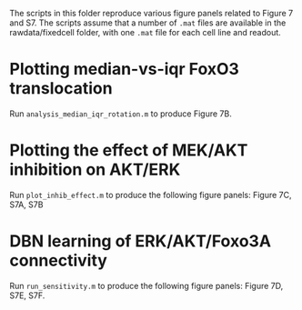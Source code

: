 The scripts in this folder reproduce various figure panels related to Figure 7 and S7.
The scripts assume that a number of `.mat` files are available in the rawdata/fixedcell
folder, with one `.mat` file for each cell line and readout.

# Plotting median-vs-iqr FoxO3 translocation 

Run `analysis_median_iqr_rotation.m` to produce Figure 7B.

# Plotting the effect of MEK/AKT inhibition on AKT/ERK

Run `plot_inhib_effect.m` to produce the following figure panels: Figure 7C, S7A, S7B

# DBN learning of ERK/AKT/Foxo3A connectivity

Run `run_sensitivity.m` to produce the following figure panels: Figure 7D, S7E, S7F.
